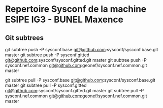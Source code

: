 # Repertoire Sysconf de la machine ESIPE IG3 - BUNEL Maxence


## Git subtrees

git subtree push -P sysconf.base git@github.com:sysconf/sysconf.base.git master
git subtree push -P sysconf.gitted git@github.com:sysconf/sysconf.gitted.git master
git subtree push -P sysconf.nef.common git@github.com:geonef/sysconf.nef.common.git master

git subtree pull -P sysconf.base git@github.com:sysconf/sysconf.base.git master
git subtree pull -P sysconf.gitted git@github.com:sysconf/sysconf.gitted.git master
git subtree pull -P sysconf.nef.common git@github.com:geonef/sysconf.nef.common.git master
